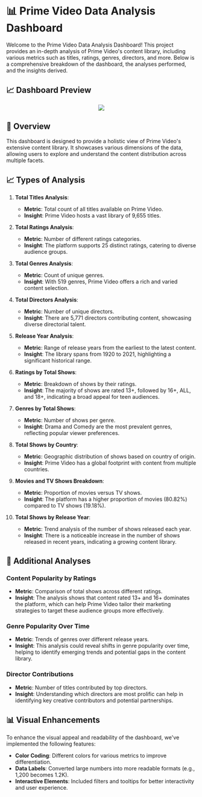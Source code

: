 # 📊 Prime Video Data Analysis Dashboard

Welcome to the Prime Video Data Analysis Dashboard! This project provides an in-depth analysis of Prime Video's content library, including various metrics such as titles, ratings, genres, directors, and more. Below is a comprehensive breakdown of the dashboard, the analyses performed, and the insights derived.

## 📈 Dashboard Preview

<div align="center">
  <img src="https://github.com/YuvaKrishnaThanneru/Data-Analytics-on-Amazon-Prime-dataset-by-Power-BI/assets/171606388/ed3a8f9e-f210-469f-ac45-8cf135d8c984">
</div>

## 🚀 Overview

This dashboard is designed to provide a holistic view of Prime Video's extensive content library. It showcases various dimensions of the data, allowing users to explore and understand the content distribution across multiple facets.

## 📈 Types of Analysis

1. **Total Titles Analysis**:
   - **Metric**: Total count of all titles available on Prime Video.
   - **Insight**: Prime Video hosts a vast library of 9,655 titles.

2. **Total Ratings Analysis**:
   - **Metric**: Number of different ratings categories.
   - **Insight**: The platform supports 25 distinct ratings, catering to diverse audience groups.

3. **Total Genres Analysis**:
   - **Metric**: Count of unique genres.
   - **Insight**: With 519 genres, Prime Video offers a rich and varied content selection.

4. **Total Directors Analysis**:
   - **Metric**: Number of unique directors.
   - **Insight**: There are 5,771 directors contributing content, showcasing diverse directorial talent.

5. **Release Year Analysis**:
   - **Metric**: Range of release years from the earliest to the latest content.
   - **Insight**: The library spans from 1920 to 2021, highlighting a significant historical range.

6. **Ratings by Total Shows**:
   - **Metric**: Breakdown of shows by their ratings.
   - **Insight**: The majority of shows are rated 13+, followed by 16+, ALL, and 18+, indicating a broad appeal for teen audiences.

7. **Genres by Total Shows**:
   - **Metric**: Number of shows per genre.
   - **Insight**: Drama and Comedy are the most prevalent genres, reflecting popular viewer preferences.

8. **Total Shows by Country**:
   - **Metric**: Geographic distribution of shows based on country of origin.
   - **Insight**: Prime Video has a global footprint with content from multiple countries.

9. **Movies and TV Shows Breakdown**:
   - **Metric**: Proportion of movies versus TV shows.
   - **Insight**: The platform has a higher proportion of movies (80.82%) compared to TV shows (19.18%).

10. **Total Shows by Release Year**:
    - **Metric**: Trend analysis of the number of shows released each year.
    - **Insight**: There is a noticeable increase in the number of shows released in recent years, indicating a growing content library.

## 🌟 Additional Analyses

### Content Popularity by Ratings

- **Metric**: Comparison of total shows across different ratings.
- **Insight**: The analysis shows that content rated 13+ and 16+ dominates the platform, which can help Prime Video tailor their marketing strategies to target these audience groups more effectively.

### Genre Popularity Over Time

- **Metric**: Trends of genres over different release years.
- **Insight**: This analysis could reveal shifts in genre popularity over time, helping to identify emerging trends and potential gaps in the content library.

### Director Contributions

- **Metric**: Number of titles contributed by top directors.
- **Insight**: Understanding which directors are most prolific can help in identifying key creative contributors and potential partnerships.

## 📊 Visual Enhancements

To enhance the visual appeal and readability of the dashboard, we've implemented the following features:
- **Color Coding**: Different colors for various metrics to improve differentiation.
- **Data Labels**: Converted large numbers into more readable formats (e.g., 1,200 becomes 1.2K).
- **Interactive Elements**: Included filters and tooltips for better interactivity and user experience.
